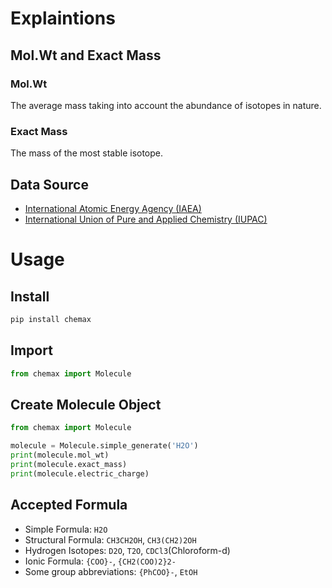 # Explaintions

## Mol.Wt and Exact Mass

### Mol.Wt

The average mass taking into account the abundance of isotopes in nature.

### Exact Mass

The mass of the most stable isotope.

## Data Source

- [International Atomic Energy Agency (IAEA)](https://www-nds.iaea.org/)
- [International Union of Pure and Applied Chemistry (IUPAC)](https://www.iupac.org/)

# Usage

## Install

```bash
pip install chemax
```

## Import

```python
from chemax import Molecule
```

## Create Molecule Object

```python
from chemax import Molecule

molecule = Molecule.simple_generate('H2O')
print(molecule.mol_wt)
print(molecule.exact_mass)
print(molecule.electric_charge)
```

## Accepted Formula

- Simple Formula: `H2O`
- Structural Formula: `CH3CH2OH`, `CH3(CH2)2OH`
- Hydrogen Isotopes: `D2O`, `T2O`, `CDCl3`(Chloroform-d)
- Ionic Formula: `{COO}-`, `{CH2(COO)2}2-`
- Some group abbreviations: `{PhCOO}-`, `EtOH`
